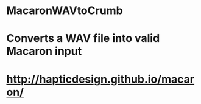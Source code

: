 # MacaronWAVtoCrumb
# Converts a WAV file into valid Macaron input
# http://hapticdesign.github.io/macaron/
